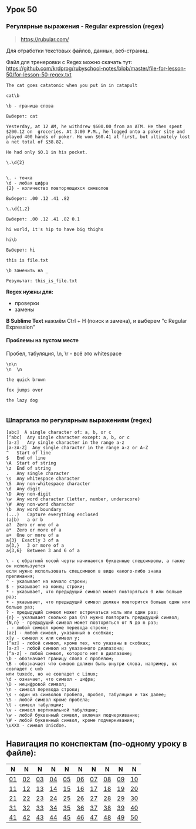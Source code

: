 ## Урок 50

### Регулярные выражения - Regular expression (regex)

> https://rubular.com/

Для отработки текстовых файлов, данных, веб-страниц.

Файл для тренеровки с Regex можно скачать тут: https://github.com/krdprog/rubyschool-notes/blob/master/file-for-lesson-50/for-lesson-50-regex.txt

```text
The cat goes catatonic when you put in in catapult
```

```text
cat\b

\b - граница слова

Выберет: cat
```

```text
Yesterday, at 12 AM, he withdrew $600.00 from an ATM. He then spent $200.12 on  groceries. At 3:00 P.M., he logged onto a poker site and played 400 hands of poker. He won $60.41 at first, but ultimately lost a net total of $38.82.

He had only $0.1 in his pocket.
```

```text
\.\d{2}


\. - точка
\d - любая цифра
{2} - количество повторяющихся символов

Выберет: .00 .12 .41 .82

\.\d{1,2}

Выберет: .00 .12 .41 .82 0.1
```

```text
hi world, it's hip to have big thighs
```

```text
hi\b

Выберет: hi
```

```text
this is file.txt

\b заменить на _

Результат: this_is_file.txt
```

**Regex нужны для:**

- проверки
- замены

**В Sublime Text** нажмём Ctrl + H (поиск и замена), и выберем "с Regular Expression"

#### Проблемы на пустом месте

Пробел, табуляция, \n, \r - всё это whitespace

```text
\n\n
\n  \n
```


```text
the quick brown

fox jumps over

the lazy dog
```

```text

```


### Шпаргалка по регулярным выражениям (regex)

```text
[abc]  A single character of: a, b, or c
[^abc]  Any single character except: a, b, or c
[a-z]   Any single character in the range a-z
[a-zA-Z]  Any single character in the range a-z or A-Z
^   Start of line
$   End of line
\A  Start of string
\z  End of string
.   Any single character
\s  Any whitespace character
\S  Any non-whitespace character
\d  Any digit
\D  Any non-digit
\w  Any word character (letter, number, underscore)
\W  Any non-word character
\b  Any word boundary
(...)   Capture everything enclosed
(a|b)   a or b
a?  Zero or one of a
a*  Zero or more of a
a+  One or more of a
a{3}  Exactly 3 of a
a{3,}   3 or more of a
a{3,6}  Between 3 and 6 of a
```

```text
\ - с обратной косой черты начинаются буквенные спецсимволы, а также он используется
если нужно использовать спецсимвол в виде какого-либо знака препинания;
^ - указывает на начало строки;
$ - указывает на конец строки;
* - указывает, что предыдущий символ может повторяться 0 или больше раз;
+ - указывает, что предыдущий символ должен повторится больше один или больше раз;
? - предыдущий символ может встречаться ноль или один раз;
{n} - указывает сколько раз (n) нужно повторить предыдущий символ;
{N,n} - предыдущий символ может повторяться от N до n раз;
. - любой символ кроме перевода строки;
[az] - любой символ, указанный в скобках;
х|у - символ x или символ y;
[^az] - любой символ, кроме тех, что указаны в скобках;
[a-z] - любой символ из указанного диапазона;
[^a-z] - любой символ, которого нет в диапазоне;
\b - обозначает границу слова с пробелом;
\B - обозначает что символ должен быть внутри слова, например, ux совпадет с uxb
или tuxedo, но не совпадет с Linux;
\d - означает, что символ - цифра;
\D - нецифровой символ;
\n - символ перевода строки;
\s - один из символов пробела, пробел, табуляция и так далее;
\S - любой символ кроме пробела;
\t - символ табуляции;
\v - символ вертикальной табуляции;
\w - любой буквенный символ, включая подчеркивание;
\W - любой буквенный символ, кроме подчеркивания;
\uXXX - символ Unicdoe.
```

## Навигация по конспектам (по-одному уроку в файле):

|  N  |  N  |  N  |  N  |  N  |  N  |  N  |  N  |  N  |  N  |
|-----|-----|-----|-----|-----|-----|-----|-----|-----|-----|
|  [01](https://github.com/krdprog/rubyschool-notes/blob/master/one-by-one/lesson-01.md)  |  [02](https://github.com/krdprog/rubyschool-notes/blob/master/one-by-one/lesson-02.md)   |  [03](https://github.com/krdprog/rubyschool-notes/blob/master/one-by-one/lesson-03.md)   |  [04](https://github.com/krdprog/rubyschool-notes/blob/master/one-by-one/lesson-04.md)  |  [05](https://github.com/krdprog/rubyschool-notes/blob/master/one-by-one/lesson-05.md)  |  [06](https://github.com/krdprog/rubyschool-notes/blob/master/one-by-one/lesson-06.md)  |  [07](https://github.com/krdprog/rubyschool-notes/blob/master/one-by-one/lesson-07.md)  |  [08](https://github.com/krdprog/rubyschool-notes/blob/master/one-by-one/lesson-08.md)  |  [09](https://github.com/krdprog/rubyschool-notes/blob/master/one-by-one/lesson-09.md)  |  [10](https://github.com/krdprog/rubyschool-notes/blob/master/one-by-one/lesson-10.md) |
|  [11](https://github.com/krdprog/rubyschool-notes/blob/master/one-by-one/lesson-11.md) |  [12](https://github.com/krdprog/rubyschool-notes/blob/master/one-by-one/lesson-12.md) |  [13](https://github.com/krdprog/rubyschool-notes/blob/master/one-by-one/lesson-13.md) |  [14](https://github.com/krdprog/rubyschool-notes/blob/master/one-by-one/lesson-14.md) |  [15](https://github.com/krdprog/rubyschool-notes/blob/master/one-by-one/lesson-15.md) |  [16](https://github.com/krdprog/rubyschool-notes/blob/master/one-by-one/lesson-16.md) |  [17](https://github.com/krdprog/rubyschool-notes/blob/master/one-by-one/lesson-17.md) |  [18](https://github.com/krdprog/rubyschool-notes/blob/master/one-by-one/lesson-18.md) |  [19](https://github.com/krdprog/rubyschool-notes/blob/master/one-by-one/lesson-19.md) |  [20](https://github.com/krdprog/rubyschool-notes/blob/master/one-by-one/lesson-20.md) |
|  [21](https://github.com/krdprog/rubyschool-notes/blob/master/one-by-one/lesson-21.md) |  [22](https://github.com/krdprog/rubyschool-notes/blob/master/one-by-one/lesson-22.md) |  [23](https://github.com/krdprog/rubyschool-notes/blob/master/one-by-one/lesson-23.md) |  [24](https://github.com/krdprog/rubyschool-notes/blob/master/one-by-one/lesson-24.md) |  [25](https://github.com/krdprog/rubyschool-notes/blob/master/one-by-one/lesson-25.md) |  [26](https://github.com/krdprog/rubyschool-notes/blob/master/one-by-one/lesson-26.md) |  [27](https://github.com/krdprog/rubyschool-notes/blob/master/one-by-one/lesson-27.md) |  [28](https://github.com/krdprog/rubyschool-notes/blob/master/one-by-one/lesson-28.md) |  [29](https://github.com/krdprog/rubyschool-notes/blob/master/one-by-one/lesson-29.md) |  [30](https://github.com/krdprog/rubyschool-notes/blob/master/one-by-one/lesson-30.md) |
|  [31](https://github.com/krdprog/rubyschool-notes/blob/master/one-by-one/lesson-31.md) |  [32](https://github.com/krdprog/rubyschool-notes/blob/master/one-by-one/lesson-32.md) |  [33](https://github.com/krdprog/rubyschool-notes/blob/master/one-by-one/lesson-33.md) |  [34](https://github.com/krdprog/rubyschool-notes/blob/master/one-by-one/lesson-34.md) |  [35](https://github.com/krdprog/rubyschool-notes/blob/master/one-by-one/lesson-35.md) |  [36](https://github.com/krdprog/rubyschool-notes/blob/master/one-by-one/lesson-36.md) |  [37](https://github.com/krdprog/rubyschool-notes/blob/master/one-by-one/lesson-37.md) |  [38](https://github.com/krdprog/rubyschool-notes/blob/master/one-by-one/lesson-38.md) |  [39](https://github.com/krdprog/rubyschool-notes/blob/master/one-by-one/lesson-39.md) |  [40](https://github.com/krdprog/rubyschool-notes/blob/master/one-by-one/lesson-40.md) |
|  [41](https://github.com/krdprog/rubyschool-notes/blob/master/one-by-one/lesson-41.md) |  [42](https://github.com/krdprog/rubyschool-notes/blob/master/one-by-one/lesson-42.md) |  [43](https://github.com/krdprog/rubyschool-notes/blob/master/one-by-one/lesson-43.md) |  [44](https://github.com/krdprog/rubyschool-notes/blob/master/one-by-one/lesson-44.md) |  [45](https://github.com/krdprog/rubyschool-notes/blob/master/one-by-one/lesson-45.md) |  [46](https://github.com/krdprog/rubyschool-notes/blob/master/one-by-one/lesson-46.md) |  [47](https://github.com/krdprog/rubyschool-notes/blob/master/one-by-one/lesson-47.md) |  [48](https://github.com/krdprog/rubyschool-notes/blob/master/one-by-one/lesson-48.md) |  [49](https://github.com/krdprog/rubyschool-notes/blob/master/one-by-one/lesson-49.md) |  [50](https://github.com/krdprog/rubyschool-notes/blob/master/one-by-one/lesson-50.md) |